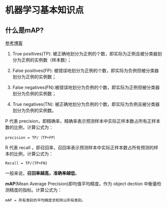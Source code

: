 # 机器学习基本知识点
## 什么是mAP?

[参考博客](https://blog.csdn.net/shuiyixin/article/details/86349643?ops_request_misc=%257B%2522request%255Fid%2522%253A%2522169841244316800225526092%2522%252C%2522scm%2522%253A%252220140713.130102334..%2522%257D&request_id=169841244316800225526092&biz_id=0&utm_medium=distribute.pc_search_result.none-task-blog-2~all~top_positive~default-2-86349643-null-null.142^v96^pc_search_result_base4&utm_term=mAP&spm=1018.2226.3001.4187)

1. True positives(TP):  被正确地划分为正例的个数，即实际为正例且被分类器划分为正例的实例数（样本数）；

2. False positives(FP): 被错误地划分为正例的个数，即实际为负例但被分类器划分为正例的实例数；

3. False negatives(FN):被错误地划分为负例的个数，即实际为正例但被分类器划分为负例的实例数；

4. True negatives(TN): 被正确地划分为负例的个数，即实际为负例且被分类器划分为负例的实例数。

P 代表 precision，即精确率，精确率表示预测样本中实际正样本数占所有正样本数的比例，计算公式为：

```
precision = TP/（TP+FP）
```
R 代表 recall ，即召回率，召回率表示预测样本中实际正样本数占所有预测的样本的比例，计算公式为：  
```
Recall = TP/(TP+FN)
```
一般来说，**召回率越高，准确率越低**。

**mAP**(Mean Average Precision)即均值平均精度。作为 object dection 中衡量检测精度的指标。计算公式为：
```
mAP = 所有类别的平均精度求和除以所有类别。
```

















